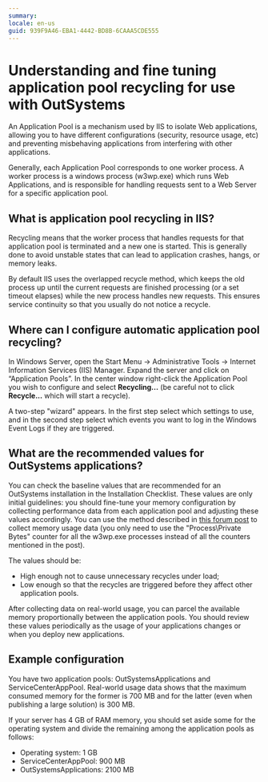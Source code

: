 ```yaml
---
summary: 
locale: en-us
guid: 939F9A46-EBA1-4442-BD8B-6CAAA5CDE555
---
```


# Understanding and fine tuning application pool recycling for use with OutSystems

An Application Pool is a mechanism used by IIS to isolate Web applications, allowing you to have different configurations (security, resource usage, etc) and preventing misbehaving applications from interfering with other applications.

Generally, each Application Pool corresponds to one worker process. A worker process is a windows process (w3wp.exe) which runs Web Applications, and is responsible for handling requests sent to a Web Server for a specific application pool.

## What is application pool recycling in IIS?

Recycling means that the worker process that handles requests for that application pool is terminated and a new one is started. This is generally done to avoid unstable states that can lead to application crashes, hangs, or memory leaks.

By default IIS uses the overlapped recycle method, which keeps the old process up until the current requests are finished processing (or a set timeout elapses) while the new process handles new requests. This ensures service continuity so that you usually do not notice a recycle.

## Where can I configure automatic application pool recycling?

In Windows Server, open the Start Menu -> Administrative Tools -> Internet Information Services (IIS) Manager. Expand the server and click on “Application Pools”. In the center window right-click the Application Pool you wish to configure and select **Recycling...** (be careful not to click **Recycle...** which will start a recycle).

A two-step "wizard" appears. In the first step select which settings to use, and in the second step select which events you want to log in the Windows Event Logs if they are triggered.

## What are the recommended values for OutSystems applications?

You can check the baseline values that are recommended for an OutSystems installation in the Installation Checklist. These values are only initial guidelines: you should fine-tune your memory configuration by collecting performance data from each application pool and adjusting these values accordingly. You can use the method described in [this forum post](https://www.outsystems.com/forums/discussion/10298/identifying-application-related-processor-overload-under-the-net-stack/) to collect memory usage data (you only need to use the "Process\Private Bytes" counter for all the w3wp.exe processes instead of all the counters mentioned in the post).

The values should be:

* High enough not to cause unnecessary recycles under load;
* Low enough so that the recycles are triggered before they affect other application pools.

After collecting data on real-world usage, you can parcel the available memory proportionally between the application pools. You should review these values periodically as the usage of your applications changes or when you deploy new applications.

## Example configuration

You have two application pools: OutSystemsApplications and ServiceCenterAppPool. Real-world usage data shows that the maximum consumed memory for the former is 700 MB and for the latter (even when publishing a large solution) is 300 MB.

If your server has 4 GB of RAM memory, you should set aside some for the operating system and divide the remaining among the application pools as follows:

* Operating system: 1 GB
* ServiceCenterAppPool: 900 MB
* OutSystemsApplications: 2100 MB
